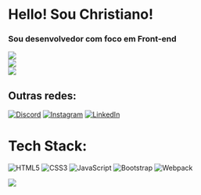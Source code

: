 # Hello! Sou Christiano!

### Sou desenvolvedor com foco em Front-end

![](https://github-readme-stats.vercel.app/api?username=christianosants&theme=tokyonight&hide_border=true&include_all_commits=true&count_private=true)<br/>
![](https://github-readme-streak-stats.herokuapp.com/?user=christianosants&theme=tokyonight&hide_border=true)<br/>
![](https://github-readme-stats.vercel.app/api/top-langs/?username=christianosants&theme=tokyonight&hide_border=true&include_all_commits=true&count_private=true&layout=compact)

## Outras redes:
[![Discord](https://img.shields.io/badge/Discord-%237289DA.svg?logo=discord&logoColor=white)](https://discord.gg/8804) [![Instagram](https://img.shields.io/badge/Instagram-%23E4405F.svg?logo=Instagram&logoColor=white)](https://instagram.com/chris_santos011) [![LinkedIn](https://img.shields.io/badge/LinkedIn-%230077B5.svg?logo=linkedin&logoColor=white)](https://linkedin.com/in/https://www.linkedin.com/in/christiano-santos-0139bb232/)

# Tech Stack:
![HTML5](https://img.shields.io/badge/html5-%23E34F26.svg?style=flat-square&logo=html5&logoColor=white) ![CSS3](https://img.shields.io/badge/css3-%231572B6.svg?style=flat-square&logo=css3&logoColor=white) ![JavaScript](https://img.shields.io/badge/javascript-%23323330.svg?style=flat-square&logo=javascript&logoColor=%23F7DF1E) ![Bootstrap](https://img.shields.io/badge/bootstrap-%23563D7C.svg?style=flat-square&logo=bootstrap&logoColor=white) ![Webpack](https://img.shields.io/badge/webpack-%238DD6F9.svg?style=flat-square&logo=webpack&logoColor=black) 


[![](https://visitcount.itsvg.in/api?id=christianosants&icon=3&color=6)](https://visitcount.itsvg.in)

<!-- Proudly created with GPRM ( https://gprm.itsvg.in ) -->
